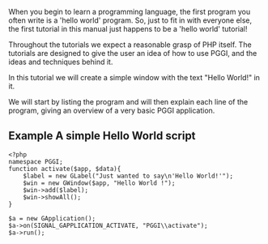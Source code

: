 When you begin to learn a programming language, the first program you often write is a 'hello world' program. So, just to fit in with everyone else, the first tutorial in this manual just happens to be a 'hello world' tutorial!

Throughout the tutorials we expect a reasonable grasp of PHP itself. The tutorials are designed to give the user an idea of how to use PGGI, and the ideas and techniques behind it.

In this tutorial we will create a simple window with the text "Hello World!" in it.

We will start by listing the program and will then explain each line of the program, giving an overview of a very basic PGGI application.

## Example A simple Hello World script

```
<?php
namespace PGGI;
function activate($app, $data){
	$label = new GLabel("Just wanted to say\n'Hello World!'");
	$win = new GWindow($app, "Hello World !");
	$win->add($label);
	$win->showAll();
}

$a = new GApplication();
$a->on(SIGNAL_GAPPLICATION_ACTIVATE, "PGGI\\activate");
$a->run();

```
